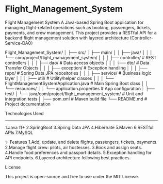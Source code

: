 # Flight_Management_System
Flight Management System
A Java-based Spring Boot application for managing flight-related operations such as booking, passengers, tickets, payments, and crew management. This project provides a RESTful API for a backend flight management solution with layered architecture (Controller-Service-DAO)


Flight_Management_System/
│
├── src/
│   ├── main/
│   │   ├── java/
│   │   │   └── com/project/flight_management_system/
│   │   │       ├── controller/           # REST controllers
│   │   │       ├── dao/                  # Data access objects
│   │   │       ├── dto/                  # Data Transfer Objects
│   │   │       ├── exception/            # Exception handling
│   │   │       ├── repo/                 # Spring Data JPA repositories
│   │   │       ├── service/              # Business logic layer
│   │   │       ├── util/                 # Utility/helper classes
│   │   │       └── FlightManagementSystemApplication.java  # Main Spring Boot class
│   │   └── resources/
│   │       └── application.properties    # App configuration
│
├── test/
│   └── java/com/project/flight_management_system/  # Unit and integration tests
│
├── pom.xml       # Maven build file
└── README.md     # Project documentation



Technologies Used
_________________________
1.Java 11+
2.SpringBoot
3.Spring Data JPA
4.Hibernate
5.Maven
6.RESTful APIs
7.MySQL



✨ Features
1.Add, update, and delete flights, passengers, tickets, payments.
2.Manage flight crew: pilots, air hostesses.
3.Book and assign seats.
4.Handle food preferences and passport details.
5.Exception handling for API endpoints.
6.Layered architecture following best practices.



License

This project is open-source and free to use under the MIT License.


